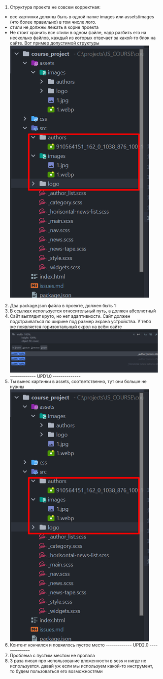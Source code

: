 1. Структура проекта не совсем корректная:

* все картинки должны быть в одной папке images или assets/images (что более правильно) в том числе лого.
* стили не должны лежать в корне проекта
* Не стоит хранить все стили в одном файле, надо разбить его на несколько файлов, каждый из которых отвечает за какой-то
  блок на сайте.
  Вот пример допустимой структуры
  ![img.png](img.png)

2. Два package.json файла в проекте, должен быть 1
3. В ссылках используется относительный путь, а должен абсолютный
4. Сайт выглядит круто, но нет адаптивности. Сайт должен подстраиваться по ширине под размер экрана устройства. У тебя
   же появляется горизонтальный скрол на всём сайте
   ![img_1.png](img_1.png)
   ------------- UPD1.0 --------------
5. Ты вынес картинки в assets, соответственно, тут они больше не нужны![img.png](img.png)
6. Контент кончился и повяилось пустое место
   ------------- UPD2.0 --------------
7. Проблема с пустым местом не пропала
8. 3 раза писал про использование вложенности в scss и нигде не используется. давай уж если мы используем какой-то
   инструмент, то будем пользоваться его возможностями
